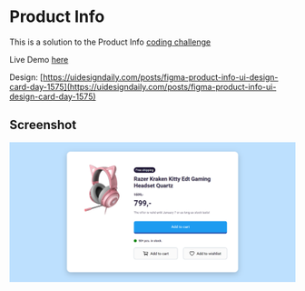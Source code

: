 # Product Info

This is a solution to the Product Info [coding challenge](https://twitter.com/florinpop1705/status/1599460988004155392)

Live Demo [here](https://icodethis.netlify.app/cc03-product-info/index.html)

Design: [https://uidesigndaily.com/posts/figma-product-info-ui-design-card-day-1575](https://uidesigndaily.com/posts/figma-product-info-ui-design-card-day-1575)

## Screenshot

![screenshot-desktop](./img/ss-desktop.png)